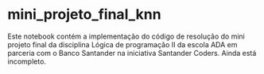 # mini_projeto_final_knn
Este notebook contém a implementação do código de resolução do mini projeto final da disciplina Lógica de programação II da escola ADA em parceria com o Banco Santander na iniciativa Santander Coders. Ainda está incompleto.
